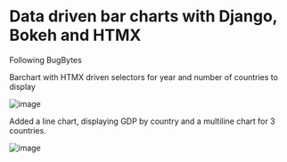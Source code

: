 ﻿# Data driven bar charts with Django, Bokeh and HTMX
Following BugBytes

Barchart with HTMX driven selectors for year and number of countries to display

![image](https://github.com/user-attachments/assets/abfdef55-ff9a-4e8e-aae6-f567b24b57c6)

Added a line chart, displaying GDP by country and a multiline chart for 3 countries.

![image](https://github.com/user-attachments/assets/c9390114-358d-40d4-8e33-ebef82f2cdb1)

